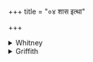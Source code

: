 +++
title = "०४ शास इत्था"

+++

<details><summary>Whitney</summary>

### Translation
4. Verily a great ruler (*śāsá*) art thou, overpowerer of enemies,  
unsubdued, whose companion (*sákhi*) is not slain, is not scathed  
(*jyā*) at any time.

### Notes
This verse is the first in RV. x. 152, of which the remaining verses  
constitute the next hymn here; in Ppp. it occurs with them in ii., far  
separated from the matter which in our text precedes it. RV. and Ppp.  
both read for **b** *amitrakhādó ádbhutaḥ;* and RV. accents in **d**  
*jī́yate kádā*. The comm. paraphrases *śāsás* by *śāsako niyantā;* he  
takes *jīyáte* as from root *ji*, which is of course equally possible.
</details>

<details><summary>Griffith</summary>

A mighty Ruler thus art thou, unconquered, vanquisher of foes, Even thou whose friend is never slain, whose friend is never over- come.
</details>
